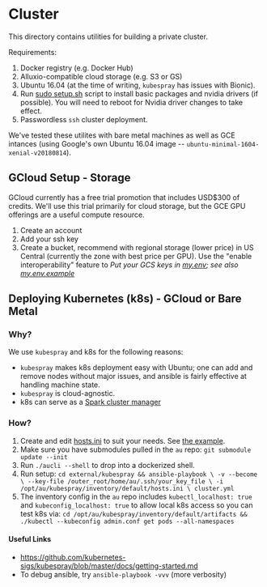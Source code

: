 # Cluster

This directory contains utilities for building a private cluster.

Requirements:
 1. Docker registry (e.g. Docker Hub)
 2. Alluxio-compatible cloud storage (e.g. S3 or GS)
 3. Ubuntu 16.04 (at the time of writing, `kubespray` has issues with Bionic).
 4. Run [sudo setup.sh](setup.sh) script to install basic packages and nvidia
      drivers (if possible).  You will need to reboot for Nvidia driver
      changes to take effect.
 5. Passwordless `ssh` cluster deployment.

We've tested these utilites with bare metal machines as well as GCE intances
(using Google's own Ubuntu 16.04 image -- `ubuntu-minimal-1604-xenial-v20180814`).

## GCloud Setup - Storage

GCloud currently has a free trial promotion that includes USD$300 of
credits.  We'll use this trial primarily for cloud storage, but the
GCE GPU offerings are a useful compute resource.

1. Create an account
2. Add your ssh key
3. Create a bucket, recommend with regional storage (lower price)
      in US Central (currently the zone with best price per GPU).
      Use the "enable interoperability" feature to 
   *Put your GCS keys in [my.env](.gitignore#L2); see also
   [my.env.example](my.env.example)*

## Deploying Kubernetes (k8s) - GCloud or Bare Metal

### Why?

We use `kubespray` and k8s for the following reasons:
 * `kubespray` makes k8s deployment easy with Ubuntu; one can add and remove
        nodes without major issues, and ansible is fairly effective at
        handling machine state.
 * `kubespray` is cloud-agnostic.
 * k8s can serve as a [Spark cluster manager](https://spark.apache.org/docs/latest/running-on-kubernetes.html)

### How?

 1. Create and edit [hosts.ini](kubespray/inventory/default/hosts.ini) to suit
        your needs.  See [the example](kubespray/inventory/default/hosts.ini.example).
 2. Make sure you have submodules pulled in the `au` repo: 
        `git submodule update --init`
 3. Run `./aucli --shell` to drop into a dockerized shell.
 4. Run setup:
        ```
        cd external/kubespray &&
        ansible-playbook \
            -v --become \
            --key-file /outer_root/home/au/.ssh/your_key_file \
            -i /opt/au/kubespray/inventory/default/hosts.ini \
                cluster.yml 
        ```
 5. The inventory config in the `au` repo includes `kubectl_localhost: true`
        and `kubeconfig_localhost: true` to allow local k8s access so you can
        test k8s via:
        ```
        cd /opt/au/kubespray/inventory/default/artifacts &&
        ./kubectl --kubeconfig admin.conf get pods --all-namespaces
        ```

#### Useful Links
 * https://github.com/kubernetes-sigs/kubespray/blob/master/docs/getting-started.md
 * To debug ansible, try `ansible-playbook -vvv` (more verbosity)
